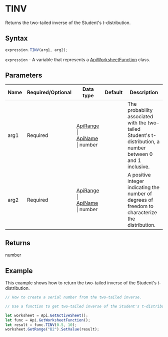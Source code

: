 # TINV

Returns the two-tailed inverse of the Student's t-distribution.

## Syntax

```javascript
expression.TINV(arg1, arg2);
```

`expression` - A variable that represents a [ApiWorksheetFunction](../ApiWorksheetFunction.md) class.

## Parameters

| **Name** | **Required/Optional** | **Data type** | **Default** | **Description** |
| ------------- | ------------- | ------------- | ------------- | ------------- |
| arg1 | Required | [ApiRange](../../ApiRange/ApiRange.md) \| [ApiName](../../ApiName/ApiName.md) \| number |  | The probability associated with the two-tailed Student's t-distribution, a number between 0 and 1 inclusive. |
| arg2 | Required | [ApiRange](../../ApiRange/ApiRange.md) \| [ApiName](../../ApiName/ApiName.md) \| number |  | A positive integer indicating the number of degrees of freedom to characterize the distribution. |

## Returns

number

## Example

This example shows how to return the two-tailed inverse of the Student's t-distribution.

```javascript editor-xlsx
// How to create a serial number from the two-tailed inverse.

// Use a function to get two-tailed inverse of the Student's t-distribution.

let worksheet = Api.GetActiveSheet();
let func = Api.GetWorksheetFunction();
let result = func.TINV(0.5, 10);
worksheet.GetRange("B2").SetValue(result);


```
